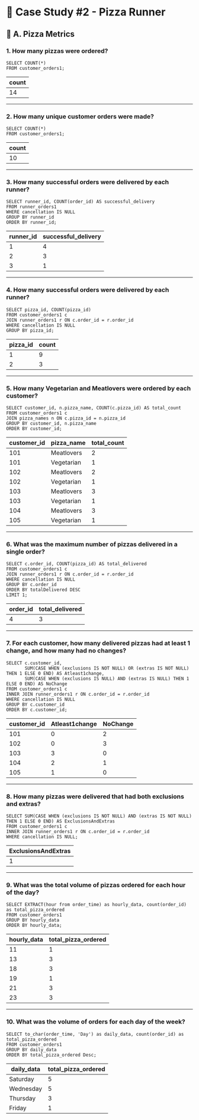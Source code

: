 # 🍕 Case Study #2 - Pizza Runner
## 📏 A. Pizza Metrics
### 1. How many pizzas were ordered?

```TSQL
SELECT COUNT(*)
FROM customer_orders1;
```

count	| 
 --- |
14 |	

---

### 2. How many unique customer orders were made?

```TSQL
SELECT COUNT(*)
FROM customer_orders1;
```

count	| 
 --- |
10 |	

---

### 3. How many successful orders were delivered by each runner?

```TSQL
SELECT runner_id, COUNT(order_id) AS successful_delivery
FROM runner_orders1
WHERE cancellation IS NULL
GROUP BY runner_id
ORDER BY runner_id;
```

| runner_id | successful_delivery |
|-----------|---------------------|
| 1         | 4                   |
| 2         | 3                   |
| 3         | 1                   |

---

### 4. How many successful orders were delivered by each runner?

```TSQL
SELECT pizza_id, COUNT(pizza_id)
FROM customer_orders1 c
JOIN runner_orders1 r ON c.order_id = r.order_id
WHERE cancellation IS NULL
GROUP BY pizza_id;
```

| pizza_id | count |
|-----------|---------------------|
| 1         | 9                   |
| 2         | 3                   |


---

### 5. How many Vegetarian and Meatlovers were ordered by each customer?

```TSQL
SELECT customer_id, n.pizza_name, COUNT(c.pizza_id) AS total_count
FROM customer_orders1 c
JOIN pizza_names n ON c.pizza_id = n.pizza_id
GROUP BY customer_id, n.pizza_name
ORDER BY customer_id;
```

| customer_id | pizza_name | total_count |
|-------------|------------|-------------|
| 101         | Meatlovers | 2           |
| 101         | Vegetarian | 1           |
| 102         | Meatlovers | 2           |
| 102         | Vegetarian | 1           |
| 103         | Meatlovers | 3           |
| 103         | Vegetarian | 1           |
| 104         | Meatlovers | 3           |
| 105         | Vegetarian | 1           |

---

### 6. What was the maximum number of pizzas delivered in a single order?

```TSQL
SELECT c.order_id, COUNT(pizza_id) AS total_delivered
FROM customer_orders1 c
JOIN runner_orders1 r ON c.order_id = r.order_id
WHERE cancellation IS NULL
GROUP BY c.order_id
ORDER BY totalDelivered DESC
LIMIT 1;
```

| order_id | total_delivered | 
|-------------|------------|
| 4         | 3 | 

---

### 7. For each customer, how many delivered pizzas had at least 1 change, and how many had no changes?

```TSQL
SELECT c.customer_id, 
       SUM(CASE WHEN (exclusions IS NOT NULL) OR (extras IS NOT NULL) THEN 1 ELSE 0 END) AS Atleast1change, 
       SUM(CASE WHEN (exclusions IS NULL) AND (extras IS NULL) THEN 1 ELSE 0 END) AS NoChange
FROM customer_orders1 c
INNER JOIN runner_orders1 r ON c.order_id = r.order_id
WHERE cancellation IS NULL
GROUP BY c.customer_id
ORDER BY c.customer_id;
```

| customer_id | Atleast1change | NoChange |
|-------------|------------|-------------|
| 101         | 0 | 2           |
| 102         |0 | 3           |
| 103         | 3 | 0           |
| 104         | 2 | 1           |
| 105         | 1 | 0           |

---

### 8. How many pizzas were delivered that had both exclusions and extras?

```TSQL
SELECT SUM(CASE WHEN (exclusions IS NOT NULL) AND (extras IS NOT NULL) THEN 1 ELSE 0 END) AS ExclusionsAndExtras
FROM customer_orders1 c
INNER JOIN runner_orders1 r ON c.order_id = r.order_id
WHERE cancellation IS NULL;
```

| ExclusionsAndExtras | 
|-------------|
| 1        | 

---

### 9. What was the total volume of pizzas ordered for each hour of the day?

```TSQL
SELECT EXTRACT(hour from order_time) as hourly_data, count(order_id) as total_pizza_ordered
FROM customer_orders1
GROUP BY hourly_data
ORDER BY hourly_data;
```

| hourly_data | total_pizza_ordered |
|-------------|---------------------|
| 11          | 1                   |
| 13          | 3                   |
| 18          | 3                   |
| 19          | 1                   |
| 21          | 3                   |
| 23          | 3                   |

---

### 10. What was the volume of orders for each day of the week?

```TSQL
SELECT to_char(order_time, 'Day') as daily_data, count(order_id) as total_pizza_ordered
FROM customer_orders1
GROUP BY daily_data
ORDER BY total_pizza_ordered Desc;
```

| daily_data | total_pizza_ordered |
|-------------|---------------------|
| Saturday          | 5                   |
| Wednesday          | 5                   |
| Thursday          | 3                   |
| Friday          | 1                   |
